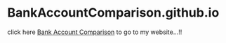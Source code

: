 # BankAccountComparison.github.io
click here [Bank Account Comparison](https://karanmakadiya.github.io/BankAccountComparison.github.io/#Account) to go to my website...!!
